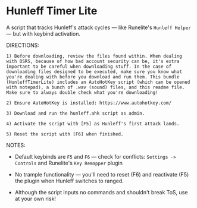 # Hunleff Timer Lite

A script that tracks Hunleff's attack cycles — like Runelite's `Hunleff Helper` — but with keybind activation.

DIRECTIONS:

	1) Before downloading, review the files found within. When dealing with OSRS, because of how bad account security can be, it's extra important to be careful when downloading stuff. In the case of downloading files designed to be executed, make sure you know what you're dealing with before you download and run them. This bundle (HunleffTimerLite) includes an AutoHotKey script (which can be opened with notepad), a bunch of .wav (sound) files, and this readme file. Make sure to always double check what you're downloading!

	2) Ensure AutoHotKey is installed: https://www.autohotkey.com/
	
	3) Download and run the hunleff.ahk script as admin.
	
	4) Activate the script with [F5] as Hunleff's first attack lands.
	
	5) Reset the script with [F6] when finished.
  
NOTES:

- Default keybinds are `F5` and `F6` — check for conflicts: `Settings -> Controls` and Runelite's `Key Remapper` plugin

- No trample functionality — you'll need to reset (F6) and reactivate (F5) the plugin when Hunleff switches to ranged.

- Although the script inputs no commands and shouldn't break ToS, use at your own risk!

